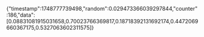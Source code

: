 {"timestamp":1748777739498,"random":0.029473366039297844,"counter":186,"data":[0.08831081915031658,0.70023766369817,0.18718392131692174,0.4472069660367175,0.5327063602311575]}

